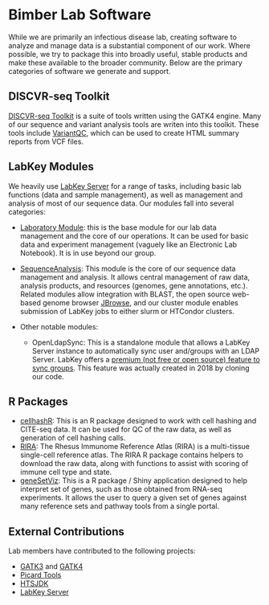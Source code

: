 # Bimber Lab Software

While we are primarily an infectious disease lab, creating software to analyze and manage data is a substantial component of our work. Where possible, we try to package this into broadly useful, stable products and make these available to the broader community. Below are the primary categories of software we generate and support. 


## DISCVR-seq Toolkit

[DISCVR-seq Toolkit](https://bimberlab.github.io/DISCVRSeq/) is a suite of tools written using the GATK4 engine. Many of our sequence and variant analysis tools are writen into this toolkit. These tools include [VariantQC](https://bimberlab.github.io/DISCVRSeq/toolDoc/com_github_discvrseq_walkers_variantqc_VariantQC.html), which can be used to create HTML summary reports from VCF files.  


## LabKey Modules

We heavily use [LabKey Server](https://www.labkey.org) for a range of tasks, including basic lab functions (data and sample management), as well as management and analysis of most of our sequence data.  Our modules fall into several categories:

- [Laboratory Module](https://bimberlab.github.io/DiscvrLabKeyModules/discvr/overview.html): this is the base module for our lab data management and the core of our operations.  It can be used for basic data and experiment management (vaguely like an Electronic Lab Notebook). It is in use beyond our group.

- [SequenceAnalysis](https://bimberlab.github.io/DiscvrLabKeyModules/discvr-seq/overview.html): This module is the core of our sequence data management and analysis. It allows central management of raw data, analysis products, and resources (genomes, gene annotations, etc.).  Related modules allow integration with BLAST, the open source web-based genome browser [JBrowse](https://jbrowse.org/), and our cluster module enables submission of LabKey jobs to either slurm or HTCondor clusters.

- Other notable modules: 
    - OpenLdapSync: This is a standalone module that allows a LabKey Server instance to automatically sync user and/groups with an LDAP Server. LabKey offers a [premium (not free or open source) feature to sync groups](https://www.labkey.org/Documentation/wiki-page.view?name=LDAP_sync). This feature was actually created in 2018 by cloning our code.


## R Packages

- [cellhashR](https://bimberlab.github.io/cellhashR/): This is an R package designed to work with cell hashing and CITE-seq data. It can be used for QC of the raw data, as well as generation of cell hashing calls.
- [RIRA](https://bimberlab.github.io/RIRA/): The Rhesus Immunome Reference Atlas (RIRA) is a multi-tissue single-cell reference atlas. The RIRA R package contains helpers to download the raw data, along with functions to assist with scoring of immune cell type and state.
- [geneSetViz](https://github.com/BimberLab/geneSetVis): This is a R package / Shiny application designed to help interpret set of genes, such as those obtained from RNA-seq experiments. It allows the user to query a given set of genes against many reference sets and pathway tools from a single portal.

## External Contributions

Lab members have contributed to the following projects:

- [GATK3](https://github.com/broadgsa/gatk-protected) and [GATK4](https://github.com/broadinstitute/gatk)
- [Picard Tools](https://github.com/broadinstitute/picard)
- [HTSJDK](https://github.com/samtools/htsjdk)
- [LabKey Server](https://www.labkey.org/home/project-begin.view?)


